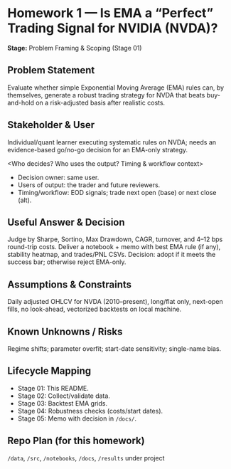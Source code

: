 # Homework 1 — Is EMA a “Perfect” Trading Signal for NVIDIA (NVDA)?
**Stage:** Problem Framing & Scoping (Stage 01)

## Problem Statement
Evaluate whether simple Exponential Moving Average (EMA) rules can, by 
themselves, generate a robust trading strategy for NVDA that beats 
buy-and-hold on a risk-adjusted basis after realistic costs.

## Stakeholder & User
Individual/quant learner executing systematic rules on NVDA; needs an 
evidence-based go/no-go decision for an EMA-only strategy.

<Who decides? Who uses the output? Timing & workflow context>
- Decision owner: same user.
- Users of output: the trader and future reviewers.
- Timing/workflow: EOD signals; trade next open (base) or next close 
(alt).

## Useful Answer & Decision
Judge by Sharpe, Sortino, Max Drawdown, CAGR, turnover, and 4–12 bps 
round-trip costs. Deliver a notebook + memo with best EMA rule (if any), 
stability heatmap, and trades/PNL CSVs. Decision: adopt if it meets the 
success bar; otherwise reject EMA-only.

## Assumptions & Constraints
Daily adjusted OHLCV for NVDA (2010–present), long/flat only, next-open 
fills, no look-ahead, vectorized backtests on local machine.

## Known Unknowns / Risks
Regime shifts; parameter overfit; start-date sensitivity; single-name 
bias.

## Lifecycle Mapping
- Stage 01: This README.
- Stage 02: Collect/validate data.
- Stage 03: Backtest EMA grids.
- Stage 04: Robustness checks (costs/start dates).
- Stage 05: Memo with decision in `/docs/`.

## Repo Plan (for this homework)
`/data`, `/src`, `/notebooks`, `/docs`, `/results` under 
project
